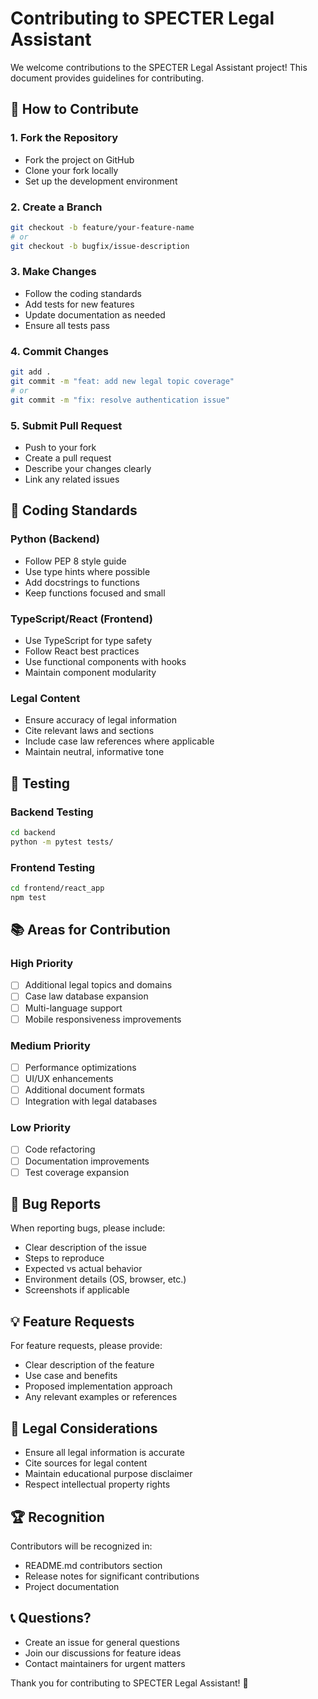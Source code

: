 # Contributing to SPECTER Legal Assistant

We welcome contributions to the SPECTER Legal Assistant project! This document provides guidelines for contributing.

## 🤝 How to Contribute

### 1. Fork the Repository
- Fork the project on GitHub
- Clone your fork locally
- Set up the development environment

### 2. Create a Branch
```bash
git checkout -b feature/your-feature-name
# or
git checkout -b bugfix/issue-description
```

### 3. Make Changes
- Follow the coding standards
- Add tests for new features
- Update documentation as needed
- Ensure all tests pass

### 4. Commit Changes
```bash
git add .
git commit -m "feat: add new legal topic coverage"
# or
git commit -m "fix: resolve authentication issue"
```

### 5. Submit Pull Request
- Push to your fork
- Create a pull request
- Describe your changes clearly
- Link any related issues

## 📝 Coding Standards

### Python (Backend)
- Follow PEP 8 style guide
- Use type hints where possible
- Add docstrings to functions
- Keep functions focused and small

### TypeScript/React (Frontend)
- Use TypeScript for type safety
- Follow React best practices
- Use functional components with hooks
- Maintain component modularity

### Legal Content
- Ensure accuracy of legal information
- Cite relevant laws and sections
- Include case law references where applicable
- Maintain neutral, informative tone

## 🧪 Testing

### Backend Testing
```bash
cd backend
python -m pytest tests/
```

### Frontend Testing
```bash
cd frontend/react_app
npm test
```

## 📚 Areas for Contribution

### High Priority
- [ ] Additional legal topics and domains
- [ ] Case law database expansion
- [ ] Multi-language support
- [ ] Mobile responsiveness improvements

### Medium Priority
- [ ] Performance optimizations
- [ ] UI/UX enhancements
- [ ] Additional document formats
- [ ] Integration with legal databases

### Low Priority
- [ ] Code refactoring
- [ ] Documentation improvements
- [ ] Test coverage expansion

## 🐛 Bug Reports

When reporting bugs, please include:
- Clear description of the issue
- Steps to reproduce
- Expected vs actual behavior
- Environment details (OS, browser, etc.)
- Screenshots if applicable

## 💡 Feature Requests

For feature requests, please provide:
- Clear description of the feature
- Use case and benefits
- Proposed implementation approach
- Any relevant examples or references

## 📄 Legal Considerations

- Ensure all legal information is accurate
- Cite sources for legal content
- Maintain educational purpose disclaimer
- Respect intellectual property rights

## 🏆 Recognition

Contributors will be recognized in:
- README.md contributors section
- Release notes for significant contributions
- Project documentation

## 📞 Questions?

- Create an issue for general questions
- Join our discussions for feature ideas
- Contact maintainers for urgent matters

Thank you for contributing to SPECTER Legal Assistant! 🙏
